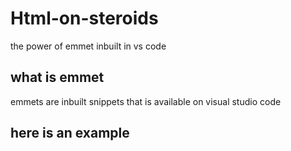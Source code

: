 # Html-on-steroids
the power of emmet inbuilt in vs code 


## what is emmet 
emmets are inbuilt snippets that is available on visual studio code


## here is an example 
